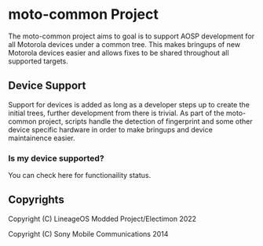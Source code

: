 # moto-common Project
The moto-common project aims to goal is to support AOSP development for all Motorola devices under a common tree. This makes bringups of new Motorola devices easier and allows fixes to be shared throughout all supported targets. 

## Device Support
Support for devices is added as long as a developer steps up to create the initial trees, further development from there is trivial. As part of the moto-common project, scripts handle the detection of fingerprint and some other device specific hardware in order to make bringups and device maintainence easier.

### Is my device supported?
You can check here for functionaility status.

## Copyrights
Copyright (C) LineageOS Modded Project/Electimon 2022

Copyright (C) Sony Mobile Communications 2014

